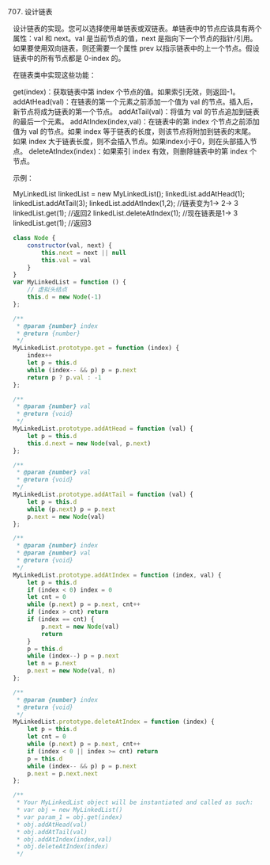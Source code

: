 707. 设计链表

设计链表的实现。您可以选择使用单链表或双链表。单链表中的节点应该具有两个属性：val 和 next。val 是当前节点的值，next 是指向下一个节点的指针/引用。如果要使用双向链表，则还需要一个属性 prev 以指示链表中的上一个节点。假设链表中的所有节点都是 0-index 的。

在链表类中实现这些功能：

get(index)：获取链表中第 index 个节点的值。如果索引无效，则返回-1。
addAtHead(val)：在链表的第一个元素之前添加一个值为 val 的节点。插入后，新节点将成为链表的第一个节点。
addAtTail(val)：将值为 val 的节点追加到链表的最后一个元素。
addAtIndex(index,val)：在链表中的第 index 个节点之前添加值为 val  的节点。如果 index 等于链表的长度，则该节点将附加到链表的末尾。如果 index 大于链表长度，则不会插入节点。如果index小于0，则在头部插入节点。
deleteAtIndex(index)：如果索引 index 有效，则删除链表中的第 index 个节点。
 

示例：

MyLinkedList linkedList = new MyLinkedList();
linkedList.addAtHead(1);
linkedList.addAtTail(3);
linkedList.addAtIndex(1,2);   //链表变为1-> 2-> 3
linkedList.get(1);            //返回2
linkedList.deleteAtIndex(1);  //现在链表是1-> 3
linkedList.get(1);            //返回3
```js
class Node {
    constructor(val, next) {
        this.next = next || null
        this.val = val
    }
}
var MyLinkedList = function () {
    // 虚拟头结点
    this.d = new Node(-1)
};

/** 
 * @param {number} index
 * @return {number}
 */
MyLinkedList.prototype.get = function (index) {
    index++
    let p = this.d
    while (index-- && p) p = p.next
    return p ? p.val : -1
};

/** 
 * @param {number} val
 * @return {void}
 */
MyLinkedList.prototype.addAtHead = function (val) {
    let p = this.d
    this.d.next = new Node(val, p.next)
};

/** 
 * @param {number} val
 * @return {void}
 */
MyLinkedList.prototype.addAtTail = function (val) {
    let p = this.d
    while (p.next) p = p.next
    p.next = new Node(val)
};

/** 
 * @param {number} index 
 * @param {number} val
 * @return {void}
 */
MyLinkedList.prototype.addAtIndex = function (index, val) {
    let p = this.d
    if (index < 0) index = 0
    let cnt = 0
    while (p.next) p = p.next, cnt++
    if (index > cnt) return
    if (index == cnt) {
        p.next = new Node(val)
        return
    }
    p = this.d
    while (index--) p = p.next
    let n = p.next
    p.next = new Node(val, n)
};

/** 
 * @param {number} index
 * @return {void}
 */
MyLinkedList.prototype.deleteAtIndex = function (index) {
    let p = this.d
    let cnt = 0
    while (p.next) p = p.next, cnt++
    if (index < 0 || index >= cnt) return
    p = this.d
    while (index-- && p) p = p.next
    p.next = p.next.next
};

/**
 * Your MyLinkedList object will be instantiated and called as such:
 * var obj = new MyLinkedList()
 * var param_1 = obj.get(index)
 * obj.addAtHead(val)
 * obj.addAtTail(val)
 * obj.addAtIndex(index,val)
 * obj.deleteAtIndex(index)
 */
